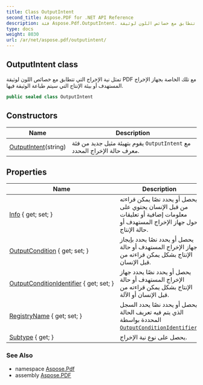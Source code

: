 ```yaml
---
title: Class OutputIntent
second_title: Aspose.PDF for .NET API Reference
description: فئة Aspose.Pdf.OutputIntent. تمثل نية الإخراج التي تتطابق مع خصائص اللون لوثيقة PDF مع تلك الخاصة بجهاز الإخراج المستهدف أو بيئة الإنتاج التي سيتم طباعة الوثيقة فيها
type: docs
weight: 8030
url: /ar/net/aspose.pdf/outputintent/
---
```

## OutputIntent class

تمثل نية الإخراج التي تتطابق مع خصائص اللون لوثيقة PDF مع تلك الخاصة بجهاز الإخراج المستهدف أو بيئة الإنتاج التي سيتم طباعة الوثيقة فيها.

```csharp
public sealed class OutputIntent
```

## Constructors

| Name | Description |
| --- | --- |
| [OutputIntent](outputintent/)(string) | يقوم بتهيئة مثيل جديد من فئة `OutputIntent` مع معرف حالة الإخراج المحدد. |

## Properties

| Name | Description |
| --- | --- |
| [Info](../../aspose.pdf/outputintent/info/) { get; set; } | يحصل أو يحدد نصًا يمكن قراءته من قبل الإنسان يحتوي على معلومات إضافية أو تعليقات حول جهاز الإخراج المستهدف أو حالة الإنتاج. |
| [OutputCondition](../../aspose.pdf/outputintent/outputcondition/) { get; set; } | يحصل أو يحدد نصًا يحدد بإيجاز جهاز الإخراج المستهدف أو حالة الإنتاج بشكل يمكن قراءته من قبل الإنسان. |
| [OutputConditionIdentifier](../../aspose.pdf/outputintent/outputconditionidentifier/) { get; set; } | يحصل أو يحدد نصًا يحدد جهاز الإخراج المستهدف أو حالة الإنتاج بشكل يمكن قراءته من قبل الإنسان أو الآلة. |
| [RegistryName](../../aspose.pdf/outputintent/registryname/) { get; set; } | يحصل أو يحدد نصًا يحدد السجل الذي يتم فيه تعريف الحالة المحددة بواسطة [`OutputConditionIdentifier`](./outputconditionidentifier/). |
| [Subtype](../../aspose.pdf/outputintent/subtype/) { get; } | يحصل على نوع نية الإخراج. |

### See Also

* namespace [Aspose.Pdf](../../aspose.pdf/)
* assembly [Aspose.PDF](../../)